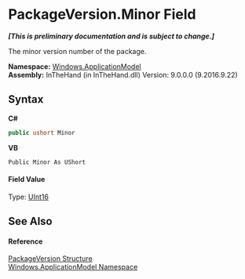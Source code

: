 # PackageVersion.Minor Field
 _**\[This is preliminary documentation and is subject to change.\]**_

The minor version number of the package.

**Namespace:**&nbsp;<a href="N_Windows_ApplicationModel">Windows.ApplicationModel</a><br />**Assembly:**&nbsp;InTheHand (in InTheHand.dll) Version: 9.0.0.0 (9.2016.9.22)

## Syntax

**C#**<br />
``` C#
public ushort Minor
```

**VB**<br />
``` VB
Public Minor As UShort
```


#### Field Value
Type: <a href="http://msdn2.microsoft.com/en-us/library/s6eyk10z" target="_blank">UInt16</a>

## See Also


#### Reference
<a href="T_Windows_ApplicationModel_PackageVersion">PackageVersion Structure</a><br /><a href="N_Windows_ApplicationModel">Windows.ApplicationModel Namespace</a><br />